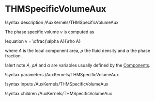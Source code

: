 # THMSpecificVolumeAux

!syntax description /AuxKernels/THMSpecificVolumeAux

The phase specific volume $v$ is computed as

!equation
v = \dfrac{\alpha A}{\rho A}

where $A$ is the local component area, $\rho$ the fluid density and $\alpha$ the phase fraction.

!alert note
$A$, $\rho A$ and $\alpha$ are variables usually defined by the [Components](syntax/Components/index.md).

!syntax parameters /AuxKernels/THMSpecificVolumeAux

!syntax inputs /AuxKernels/THMSpecificVolumeAux

!syntax children /AuxKernels/THMSpecificVolumeAux
